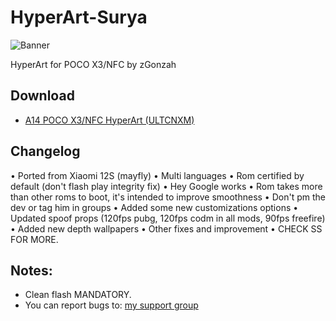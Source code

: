 # HyperArt-Surya
![Banner](https://github.com/user-attachments/assets/8c32bc1f-f0f6-4ea9-9544-a041d87515b9)

HyperArt for POCO X3/NFC by zGonzah

## Download
- [A14 POCO X3/NFC HyperArt (ULTCNXM)](https://drive.google.com/file/d/1gPR6iGhavyhcNhWl3_xTIDDSzqzFSBtt/view?usp=sharing)


## Changelog
• Ported from Xiaomi 12S (mayfly)
• Multi languages
• Rom certified by default (don't flash play integrity fix)
• Hey Google works
• Rom takes more than other roms to boot, it's intended to improve smoothness
• Don't pm the dev or tag him in groups
• Added some new customizations options
• Updated spoof props (120fps pubg, 120fps codm in all mods, 90fps freefire)
• Added new depth wallpapers
• Other fixes and improvement
• CHECK SS FOR MORE.

## Notes:
- Clean flash MANDATORY.
- You can report bugs to: [my support group](https://t.me/alexports)
